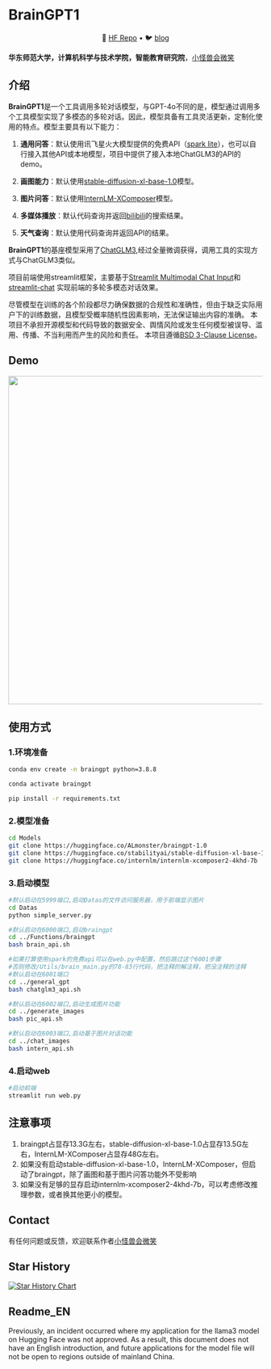 # BrainGPT1

<p align="center">
🤗 <a href="https://huggingface.co/ALmonster/braingpt-1.0" target="_blank">HF Repo</a> • 🐦 <a href="https://blog.csdn.net/a1920993165/article/details/139376397" target="_blank">blog</a>
</p>



**华东师范大学，计算机科学与技术学院，智能教育研究院**，[小怪兽会微笑](mailto:wtliu@stu.ecnu.edu.cn)

## 介绍

**BrainGPT1**是一个工具调用多轮对话模型，与GPT-4o不同的是，模型通过调用多个工具模型实现了多模态的多轮对话。因此，模型具备有工具灵活更新，定制化使用的特点。模型主要具有以下能力：

1. **通用问答**：默认使用讯飞星火大模型提供的免费API（[spark lite](https://console.xfyun.cn/services/bm35)），也可以自行接入其他API或本地模型，项目中提供了接入本地ChatGLM3的API的demo。

2. **画图能力**：默认使用[stable-diffusion-xl-base-1.0](https://huggingface.co/stabilityai/stable-diffusion-xl-base-1.0)模型。

3. **图片问答**：默认使用[InternLM-XComposer](https://github.com/InternLM/InternLM-XComposer)模型。

4. **多媒体播放**：默认代码查询并返回[bilibili](https://www.bilibili.com/)的搜索结果。

5. **天气查询**：默认使用代码查询并返回API的结果。



**BrainGPT1**的基座模型采用了[ChatGLM3](https://github.com/THUDM/ChatGLM3),经过全量微调获得，调用工具的实现方式与ChatGLM3类似。

项目前端使用streamlit框架，主要基于[Streamlit Multimodal Chat Input](https://github.com/het-25/st-multimodal-chatinput/tree/main)和[streamlit-chat](https://github.com/AI-Yash/st-chat) 实现前端的多轮多模态对话效果。



尽管模型在训练的各个阶段都尽力确保数据的合规性和准确性，但由于缺乏实际用户下的训练数据，且模型受概率随机性因素影响，无法保证输出内容的准确。
本项目不承担开源模型和代码导致的数据安全、舆情风险或发生任何模型被误导、滥用、传播、不当利用而产生的风险和责任。
本项目遵循[BSD 3-Clause License](https://github.com/NExT-GPT/NExT-GPT/blob/main/LICENSE.txt)。



## Demo

<p align="center">
    <img src="./Datas/assistant_img/demo.png" width="650"/>
</p>



## 使用方式

### 1.环境准备

```bash
conda env create -n braingpt python=3.8.8

conda activate braingpt 

pip install -r requirements.txt
```

### 2.模型准备

```bash
cd Models
git clone https://huggingface.co/ALmonster/braingpt-1.0
git clone https://huggingface.co/stabilityai/stable-diffusion-xl-base-1.0
git clone https://huggingface.co/internlm/internlm-xcomposer2-4khd-7b
```

### 3.启动模型

```bash
#默认启动在5999端口,启动Datas的文件访问服务器，用于前端显示图片
cd Datas
python simple_server.py

#默认启动在6000端口,启动braingpt
cd ../Functions/braingpt
bash brain_api.sh

#如果打算使用spark的免费api可以在web.py中配置，然后跳过这个6001步骤
#否则修改/Utils/brain_main.py的78-83行代码，把注释的解注释，把没注释的注释
#默认启动在6001端口
cd ../general_gpt
bash chatglm3_api.sh

#默认启动在6002端口,启动生成图片功能
cd ../generate_images
bash pic_api.sh

#默认启动在6003端口,启动基于图片对话功能
cd ../chat_images
bash intern_api.sh
```



### 4.启动web

```bash
#启动前端
streamlit run web.py
```





## 注意事项

1. braingpt占显存13.3G左右，stable-diffusion-xl-base-1.0占显存13.5G左右，InternLM-XComposer占显存48G左右。
2. 如果没有启动stable-diffusion-xl-base-1.0，InternLM-XComposer，但启动了braingpt，除了画图和基于图片问答功能外不受影响
3. 如果没有足够的显存启动internlm-xcomposer2-4khd-7b，可以考虑修改推理参数，或者换其他更小的模型。



## Contact

有任何问题或反馈，欢迎联系作者[小怪兽会微笑](mailto:wtliu@stu.ecnu.edu.cn)


## Star History

[![Star History Chart](https://api.star-history.com/svg?repos=1920993165/BrainGPT1&type=Date)](https://star-history.com/#1920993165/BrainGPT1&Date)




## Readme_EN

Previously, an incident occurred where my application for the llama3 model on Hugging Face was not approved. As a result, this document does not have an English introduction, and future applications for the model file will not be open to regions outside of mainland China.










